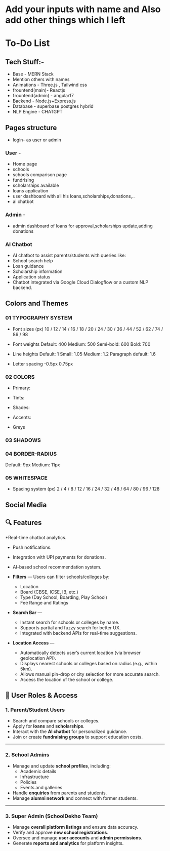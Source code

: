 # Add your inputs with name and Also add other things which I left

# To-Do List

## Tech Stuff:-

- Base - MERN Stack
- Mention others with names
- Animations - Three.js , Tailwind css
- frountend(main)- Reactjs
- frountend(admin) - angular17
- Backend - Node.js+Express.js
- Database - superbase postgres hybrid
- NLP Engine - CHATGPT

##  Pages structure
- login- as user or admin
  
### User -
- Home page
- schools
- schools comparison page
- fundrising
- scholarships available
- loans application
- user dashboard with all his loans,scholarships,donations,..
- ai chatbot

### Admin -
- admin dashboard of loans for approval,scholarships update,adding donations

### AI Chatbot


* AI chatbot to assist parents/students with queries like:
* School search help
* Loan guidance
* Scholarship information
* Application status
* Chatbot integrated via Google Cloud Dialogflow or a custom NLP backend.








 
## Colors and Themes

### 01 TYPOGRAPHY SYSTEM

- Font sizes (px)
10 / 12 / 14 / 16 / 18 / 20 / 24 / 30 / 36 / 44 / 52 / 62 / 74 / 86 / 98

- Font weights
Default: 400
Medium: 500
Semi-bold: 600
Bold: 700

- Line heights
Default: 1
Small: 1.05
Medium: 1.2
Paragraph default: 1.6

- Letter spacing
-0.5px
0.75px

### 02 COLORS

- Primary:

- Tints:


- Shades: 


- Accents:

- Greys


### 03 SHADOWS


### 04 BORDER-RADIUS

Default: 9px
Medium: 11px

### 05 WHITESPACE

- Spacing system (px)
2 / 4 / 8 / 12 / 16 / 24 / 32 / 48 / 64 / 80 / 96 / 128

## Social Media





## 🔍 Features

  *Real-time chatbot analytics.
  * Push notifications.
  * Integration with UPI payments for donations.
  * AI-based school recommendation system.


* **Filters** — Users can filter schools/colleges by:
  * Location
  * Board (CBSE, ICSE, IB, etc.)
  * Type (Day School, Boarding, Play School)
  * Fee Range and Ratings

* **Search Bar** —
  * Instant search for schools or colleges by name.
  * Supports partial and fuzzy search for better UX.
  * Integrated with backend APIs for real-time suggestions.

* **Location Access** —
  * Automatically detects user’s current location (via browser geolocation API).
  * Displays nearest schools or colleges based on radius (e.g., within 5km).
  * Allows manual pin-drop or city selection for more accurate search.
  * Access the location of the school or college. 


## 👥 User Roles & Access

### 1. Parent/Student Users
* Search and compare schools or colleges.
* Apply for **loans** and **scholarships**.
* Interact with the **AI chatbot** for personalized guidance.
* Join or create **fundraising groups** to support education costs.

---

### 2. School Admins
* Manage and update **school profiles**, including:
  * Academic details
  * Infrastructure
  * Policies
  * Events and galleries
* Handle **enquiries** from parents and students.
* Manage **alumni network** and connect with former students.

---

### 3. Super Admin (SchoolDekho Team)
* Manage **overall platform listings** and ensure data accuracy.
* Verify and approve **new school registrations**.
* Oversee and manage **user accounts** and **admin permissions**.
* Generate **reports and analytics** for platform insights.




















